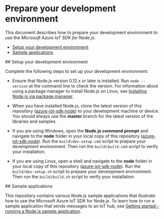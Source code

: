 # Prepare your development environment

This document describes how to prepare your development environment to use the *Microsoft Azure IoT SDK for Node.js*.

- [Setup your development environment](#devenv)
- [Sample applications](#readme)

<a name="devenv"/>
## Setup your development environment

Complete the following steps to set up your development environment:
- Ensure that Node.js version 0.12.x or later is installed. Run `node --version` at the command line to check the version. For information about using a package manager to install Node.js on Linux, see [Installing Node.js via package manager][node-linux].

- When you have installed Node.js, clone the latest version of this repository ([azure-iot-sdk-node](https://github.com/Azure/azure-iot-sdk-node)) to your development machine or device. You should always use the **master** branch for the latest version of the libraries and samples.

- If you are using Windows, open the **Node.js command prompt** and navigate to the **node** folder in your local copy of this repository ([azure-iot-sdk-node](https://github.com/Azure/azure-iot-sdk-node)). Run the `build\dev-setup.cmd` script to prepare your development environment. Then run the `build\build.cmd` script to verify your installation.

- If you are using Linux, open a shell and navigate to the **node** folder in your local copy of this repository ([azure-iot-sdk-node](https://github.com/Azure/azure-iot-sdk-node)). Run the `build/dev-setup.sh` script to prepare your development environment. Then run the `build/build.sh` script to verify your installation.

<a name="samplecode"/>
## Sample applications

This repository contains various Node.js sample applications that illustrate how to use the Microsoft Azure IoT SDK for Node.js. To learn how to run a sample application that sends messages to an IoT hub, see [Getting started - running a Node.js sample application][getstarted].

[node-linux]: https://github.com/nodejs/node-v0.x-archive/wiki/Installing-Node.js-via-package-manager
[getstarted]: node-run-sample.md
